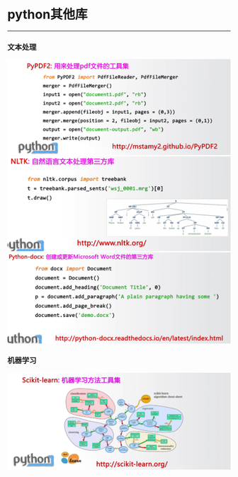 # python其他库
---
### 文本处理
![](image/2022-02-18-13-48-26.png)
![](image/2022-02-18-13-48-10.png)
![](image/2022-02-18-13-47-48.png)
### 机器学习
![](image/2022-02-18-13-49-29.png)